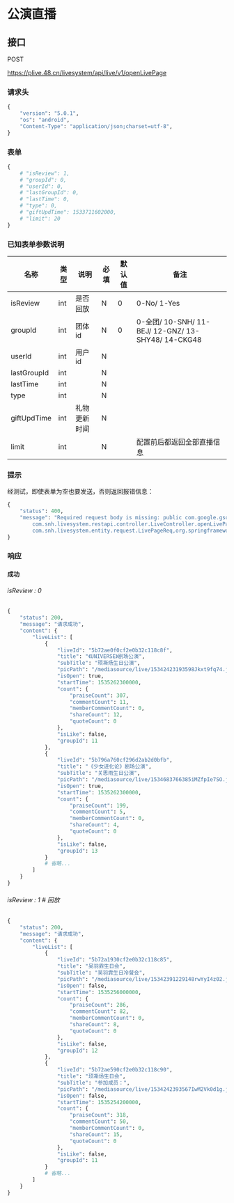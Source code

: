 # 公演直播

## 接口

POST

https://plive.48.cn/livesystem/api/live/v1/openLivePage

### 请求头

```python
{
    "version": "5.0.1",
    "os": "android",
    "Content-Type": "application/json;charset=utf-8",
}
```

### 表单

```python
{
    # "isReview": 1,
    # "groupId": 0,
    # "userId": 0,
    # "lastGroupId": 0,
    # "lastTime": 0,
    # "type": 0,
    # "giftUpdTime": 1533711602000,
    # "limit": 20
}
```

### 已知表单参数说明

名称 | 类型 | 说明 | 必填 | 默认值 | 备注
------- | -------- | ------- | ---- | ----- | ----
isReview | int | 是否回放 | N | 0 | 0-No/ 1-Yes
groupId | int | 团体id | N | 0 | 0-全团/ 10-SNH/ 11-BEJ/ 12-GNZ/ 13-SHY48/ 14-CKG48
userId | int | 用户id | N |  | 
lastGroupId | int |  | N |  | 
lastTime | int |  | N |  | 
type | int |  | N |  | 
giftUpdTime | int | 礼物更新时间 | N |  | 
limit | int |  | N |  | 配置前后都返回全部直播信息

### 提示

经测试，即使表单为空也要发送，否则返回报错信息：

```python
{
    "status": 400,
    "message": "Required request body is missing: public com.google.gson.JsonObject \
        com.snh.livesystem.restapi.controller.LiveController.openLivePage( \
        com.snh.livesystem.entity.request.LivePageReq,org.springframework.validation.BindingResult)"
}
```

### 响应

#### 成功

###### isReview : 0

```python
{
    "status": 200,
    "message": "请求成功",
    "content": {
        "liveList": [
            {
                "liveId": "5b72ae0f0cf2e0b32c118c8f",
                "title": "《UNIVERSE》剧场公演",
                "subTitle": "顼凘炀生日公演",
                "picPath": "/mediasource/live/15342423193598Jkxt9fq74.jpg",
                "isOpen": true,
                "startTime": 1535262300000,
                "count": {
                    "praiseCount": 307,
                    "commentCount": 11,
                    "memberCommentCount": 0,
                    "shareCount": 12,
                    "quoteCount": 0
                },
                "isLike": false,
                "groupId": 11
            },
            {
                "liveId": "5b796a760cf296d2ab2d0bfb",
                "title": "《少女进化论》剧场公演",
                "subTitle": "关思雨生日公演",
                "picPath": "/mediasource/live/1534683766385iMZfpIe7SO.jpg",
                "isOpen": true,
                "startTime": 1535262300000,
                "count": {
                    "praiseCount": 199,
                    "commentCount": 5,
                    "memberCommentCount": 0,
                    "shareCount": 4,
                    "quoteCount": 0
                },
                "isLike": false,
                "groupId": 13
            }
            # 省略...
        ]
    }
}
```

###### isReview : 1  # 回放

```python
{
    "status": 200,
    "message": "请求成功",
    "content": {
        "liveList": [
            {
                "liveId": "5b72a1930cf2e0b32c118c85",
                "title": "吴羽霏生日会",
                "subTitle": "吴羽霏生日冷餐会",
                "picPath": "/mediasource/live/15342391229148rwYyI4z02.jpg",
                "isOpen": false,
                "startTime": 1535256000000,
                "count": {
                    "praiseCount": 286,
                    "commentCount": 82,
                    "memberCommentCount": 0,
                    "shareCount": 8,
                    "quoteCount": 0
                },
                "isLike": false,
                "groupId": 12
            },
            {
                "liveId": "5b72ae590cf2e0b32c118c90",
                "title": "顼凘炀生日会",
                "subTitle": "参加成员：",
                "picPath": "/mediasource/live/1534242393567IwM2Vk0d1g.jpg",
                "isOpen": false,
                "startTime": 1535254200000,
                "count": {
                    "praiseCount": 318,
                    "commentCount": 50,
                    "memberCommentCount": 0,
                    "shareCount": 15,
                    "quoteCount": 0
                },
                "isLike": false,
                "groupId": 11
            }
            # 省略...
        ]
    }
}
```

